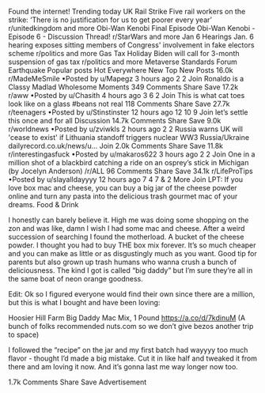 Found the internet!
Trending today
UK Rail Strike
Five rail workers on the strike: ‘There is no justification for us to get poorer every year’
r/unitedkingdom and more
Obi-Wan Kenobi Final Episode
Obi-Wan Kenobi - Episode 6 - Discussion Thread!
r/StarWars and more
Jan 6 Hearings
Jan. 6 hearing exposes sitting members of Congress' involvement in fake electors scheme
r/politics and more
Gas Tax Holiday
Biden will call for 3-month suspension of gas tax
r/politics and more
Metaverse Standards Forum
Earthquake
Popular posts
Hot
Everywhere
New
Top
New Posts
16.0k
r/MadeMeSmile
•Posted by
u/Mapegz
3 hours ago
2
2
Join
Ronaldo is a Classy Madlad
 Wholesome Moments 
349 Comments
Share
Save
17.2k
r/aww
•Posted by
u/Chasith
4 hours ago
3
6
2
Join
This is what cat toes look like on a glass #beans
not real
118 Comments
Share
Save
27.7k
r/teenagers
•Posted by
u/Stinstinster
12 hours ago
12
10
9
Join
let’s settle this once and for all
Discussion
14.7k Comments
Share
Save
9.0k
r/worldnews
•Posted by
u/zviwkls
2 hours ago
2
2
Russia warns UK will 'cease to exist' if Lithuania standoff triggers nuclear WW3
Russia/Ukraine
dailyrecord.co.uk/news/u...
Join
2.0k Comments
Share
Save
11.8k
r/interestingasfuck
•Posted by
u/makaros622
3 hours ago
2
2
Join
One in a million shot of a blackbird catching a ride on an osprey’s stick in Michigan (by Jocelyn Anderson)
/r/ALL
96 Comments
Share
Save
34.1k
r/LifeProTips
•Posted by
u/slayalldayyyy
12 hours ago
7
4
7
& 2 More
Join
LPT: If you love box mac and cheese, you can buy a big jar of the cheese powder online and turn any pasta into the delicious trash gourmet mac of your dreams.
Food & Drink

I honestly can barely believe it. High me was doing some shopping on the zon and was like, damn I wish I had some mac and cheese. After a weird succession of searching I found the motherload. A bucket of the cheese powder. I thought you had to buy THE box mix forever. It’s so much cheaper and you can make as little or as disgustingly much as you want. Good tip for parents but also grown up trash humans who wanna crush a bunch of deliciousness. The kind I got is called “big daddy” but I’m sure they’re all in the same boat of neon orange goodness.

Edit: Ok so I figured everyone would find their own since there are a million, but this is what I bought and have been loving:

Hoosier Hill Farm Big Daddy Mac Mix, 1 Pound https://a.co/d/7kdinuM (A bunch of folks recommended nuts.com so we don’t give bezos another trip to space)

I followed the “recipe” on the jar and my first batch had wayyyy too much flavor - thought I’d made a big mistake. Cut it in like half and tweaked it from there and am loving it now. And it’s gonna last me way longer now too.

1.7k Comments
Share
Save
Advertisement